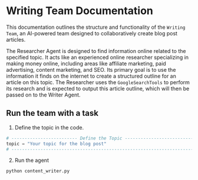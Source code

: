 # Writing Team Documentation

This documentation outlines the structure and functionality of the `Writing Team`, an AI-powered team designed to collaboratively create blog post articles.

The Researcher Agent is designed to find information online related to the specified topic. It acts like an experienced online researcher specializing in making money online, including areas like affiliate marketing, paid advertising, content marketing, and SEO. Its primary goal is to use the information it finds on the internet to create a structured outline for an article on this topic. The Researcher uses the `GoogleSearchTools` to perform its research and is expected to output this article outline, which will then be passed on to the Writer Agent.

## Run the team with a task

1. Define the topic in the code.

```python
# ------------------------- Define the Topic --------------------------------
topic = "Your topic for the blog post"
# ---------------------------------------------------------------------------
```

2. Run the agent

```python
python content_writer.py
```
